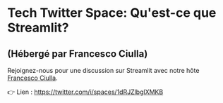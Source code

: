 # Tech Twitter Space: Qu'est-ce que Streamlit?
## (Hébergé par Francesco Ciulla)

Rejoignez-nous pour une discussion sur Streamlit avec notre hôte [Francesco Ciulla](https://twitter.com/FrancescoCiull4).

👉 Lien : https://twitter.com/i/spaces/1dRJZlbglXMKB